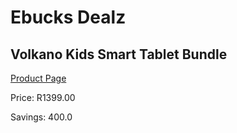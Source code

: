 
# Ebucks Dealz
## Volkano Kids Smart Tablet Bundle
[Product Page](https://www.ebucks.com/web/shop/productSelected.do?prodId=1161800016&catId=714948688)

Price: R1399.00

Savings: 400.0


	